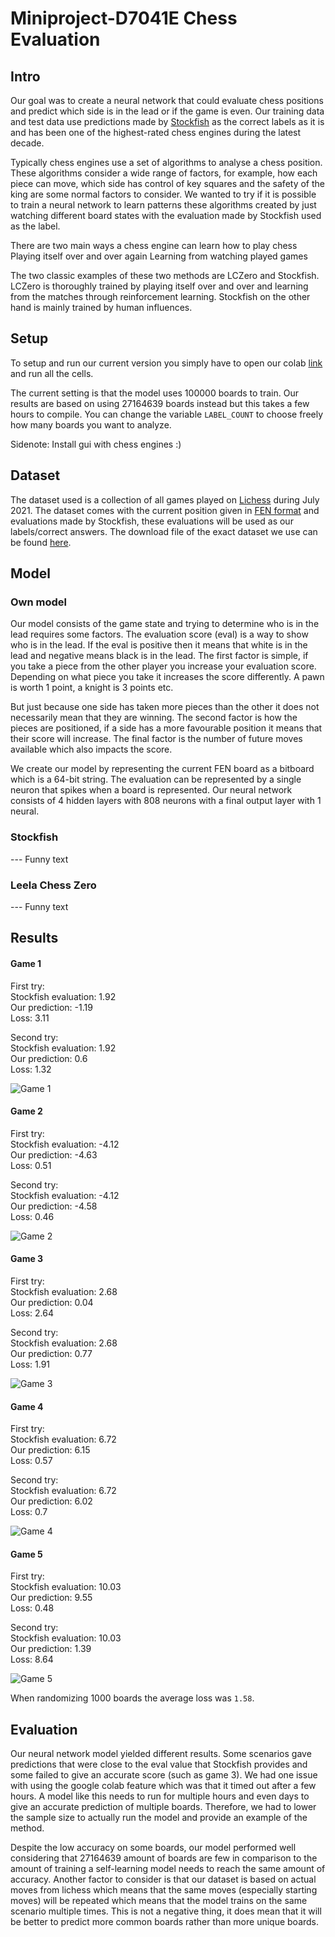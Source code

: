 # Miniproject-D7041E Chess Evaluation

## Intro
Our goal was to create a neural network that could evaluate chess positions and predict which side is in the lead or if the game is even. Our training data and test data use predictions made by [Stockfish](https://stockfishchess.org/) as the correct labels as it is and has been one of the highest-rated chess engines during the latest decade.

Typically chess engines use a set of algorithms to analyse a chess position. These algorithms consider a wide range of factors, for example, how each piece can move, which side has control of key squares and the safety of the king are some normal factors to consider. We wanted to try if it is possible to train a neural network to learn patterns these algorithms created by just watching different board states with the evaluation made by Stockfish used as the label.

There are two main ways a chess engine can learn how to play chess
Playing itself over and over again
Learning from watching played games

The two classic examples of these two methods are LCZero and Stockfish. LCZero is thoroughly trained by playing itself over and over and learning from the matches through reinforcement learning. Stockfish on the other hand is mainly trained by human influences.


## Setup
To setup and run our current version you simply have to open our colab [link](https://colab.research.google.com/drive/1RdAev0m0uGv2cMtb-ASv9GjOccsPohe0?usp=sharing) and run all the cells.

The current setting is that the model uses 100000 boards to train. Our results are based on using 27164639 boards instead but this takes a few hours to compile. You can change the variable `LABEL_COUNT` to choose freely how many boards you want to analyze.

Sidenote: Install gui with chess engines :)

## Dataset
The dataset used is a collection of all games played on [Lichess](https://lichess.org/) during July 2021. The dataset comes with the current position given in [FEN format](https://www.chess.com/terms/fen-chess#piece-placement) and evaluations made by Stockfish, these evaluations will be used as our labels/correct answers. The download file of the exact dataset we use can be found [here](https://storage.googleapis.com/chesspic/datasets/2021-07-31-lichess-evaluations-37MM.db.gz).


## Model

### Own model
Our model consists of the game state and trying to determine who is in the lead requires some factors. The evaluation score (eval) is a way to show who is in the lead. If the eval is positive then it means that white is in the lead and negative means black is in the lead. The first factor is simple, if you take a piece from the other player you increase your evaluation score. Depending on what piece you take it increases the score differently. A pawn is worth 1 point, a knight is 3 points etc.

But just because one side has taken more pieces than the other it does not necessarily mean that they are winning. The second factor is how the pieces are positioned, if a side has a more favourable position it means that their score will increase. The final factor is the number of future moves available which also impacts the score. 

We create our model by representing the current FEN board as a bitboard which is a 64-bit string. The evaluation can be represented by a single neuron that spikes when a board is represented. Our neural network consists of 4 hidden layers with 808 neurons with a final output layer with 1 neural. 

### Stockfish

--- Funny text

### Leela Chess Zero

--- Funny text

## Results
#### Game 1
First try:  
  Stockfish evaluation: 1.92  
	Our prediction: -1.19  
  Loss: 3.11  
  
Second try:  
  Stockfish evaluation: 1.92  
	Our prediction: 0.6  
  Loss: 1.32
  


![Game 1](https://user-images.githubusercontent.com/60612941/208242997-7008acd3-31b0-4938-bb96-9cd19958b7a2.png)

#### Game 2
First try:  
  Stockfish evaluation: -4.12  
	Our prediction: -4.63  
  Loss: 0.51  
  
Second try:  
  Stockfish evaluation: -4.12  
	Our prediction: -4.58  
  Loss: 0.46


![Game 2](https://user-images.githubusercontent.com/60612941/208243019-5c833534-fe85-4864-84b0-18c641bcf193.png)

#### Game 3
First try:  
  Stockfish evaluation: 2.68  
	Our prediction: 0.04  
  Loss: 2.64  
  
Second try:  
  Stockfish evaluation: 2.68  
	Our prediction: 0.77  
  Loss: 1.91
  
![Game 3](https://user-images.githubusercontent.com/60612941/208243173-eb5a593b-a629-4dc2-9ab5-561a23b236bd.png)

#### Game 4
First try:  
  Stockfish evaluation: 6.72  
	Our prediction: 6.15  
  Loss: 0.57  
  
Second try:  
  Stockfish evaluation: 6.72  
	Our prediction: 6.02  
  Loss: 0.7
   
![Game 4](https://user-images.githubusercontent.com/60612941/208243183-4b615707-a620-4670-939b-2bd3b8317b14.png)


#### Game 5
First try:  
  Stockfish evaluation: 10.03  
	Our prediction: 9.55  
  Loss: 0.48  
  
Second try:  
  Stockfish evaluation: 10.03  
	Our prediction: 1.39  
  Loss: 8.64
  
![Game 5](https://user-images.githubusercontent.com/60612941/208243211-bdb9b977-bbef-4857-9fee-aa11e6ebdf7a.png)

When randomizing 1000 boards the average loss was `1.58`.



## Evaluation

Our neural network model yielded different results. Some scenarios gave predictions that were close to the eval value that Stockfish provides and some failed to give an accurate score (such as game 3). We had one issue with using the google colab feature which was that it timed out after a few hours. A model like this needs to run for multiple hours and even days to give an accurate prediction of multiple boards. Therefore, we had to lower the sample size to actually run the model and provide an example of the method.

Despite the low accuracy on some boards, our model performed well considering that 27164639 amount of boards are few in comparison to the amount of training a self-learning model needs to reach the same amount of accuracy. Another factor to consider is that our dataset is based on actual moves from lichess which means that the same moves (especially starting moves) will be repeated which means that the model trains on the same scenario multiple times. This is not a negative thing, it does mean that it will be better to predict more common boards rather than more unique boards.






